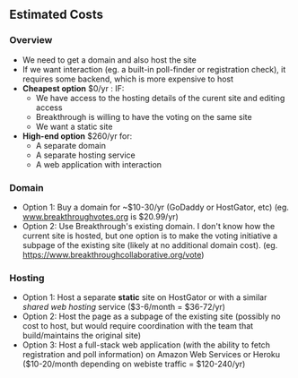 ## Estimated Costs

### Overview
- We need to get a domain and also host the site
- If we want interaction (eg. a built-in poll-finder or registration check), it requires some backend, which is more expensive to host
- **Cheapest option** $0/yr : IF:
  - We have access to the hosting details of the curent site and editing access
  - Breakthrough is willing to have the voting on the same site
  - We want a static site
- **High-end option** $260/yr for:
  - A separate domain
  - A separate hosting service 
  - A web application with interaction

### Domain
- Option 1: Buy a domain for ~$10-30/yr (GoDaddy or HostGator, etc)
    (eg. www.breakthroughvotes.org is $20.99/yr)
- Option 2: Use Breakthrough's existing domain. I don't know how the current site is hosted, but one option is to make the voting initiative a subpage of the existing site (likely at no additional domain cost). 
    (eg. https://www.breakthroughcollaborative.org/vote)
    
### Hosting
- Option 1: Host a separate **static** site on HostGator or with a similar *shared web hosting* service ($3-6/month = $36-72/yr)
- Option 2: Host the page as a subpage of the existing site (possibly no cost to host, but would require coordination with the team that build/maintains the original site)
- Option 3: Host a full-stack web application (with the ability to fetch registration and poll information) on Amazon Web Services or Heroku ($10-20/month depending on webiste traffic = $120-240/yr)
